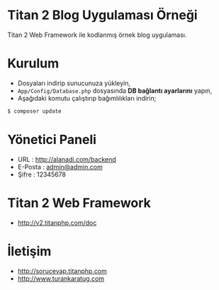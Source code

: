 # Titan 2 Blog Uygulaması Örneği
Titan 2 Web Framework ile kodlanmış örnek blog uygulaması.

# Kurulum
- Dosyaları indirip sunucunuza yükleyin,
- ``App/Config/Database.php`` dosyasında **DB bağlantı ayarlarını** yapın,
- Aşağıdaki komutu çalıştırıp bağımlılıkları indirin;
```sh
$ composer update
```
# Yönetici Paneli
- URL : http://alanadi.com/backend
- E-Posta : admin@admin.com
- Şifre : 12345678

# Titan 2 Web Framework
- http://v2.titanphp.com/doc

# İletişim
- http://sorucevap.titanphp.com
- http://www.turankaratug.com
